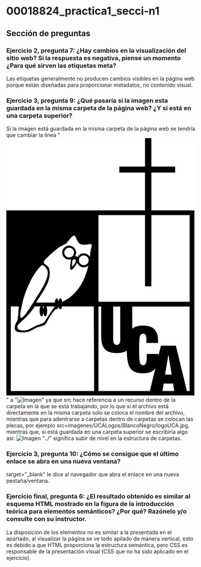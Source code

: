 # 00018824_practica1_secci-n1

## Sección de preguntas

### Ejercicio 2, pregunta 7: ¿Hay cambios en la visualización del sitio web? Si la respuesta es negativa, piense un momento ¿Para qué sirven las etiquetas meta? 

Las etiquetas <meta> generalmente no producen cambios visibles en la página web porque están diseñadas para proporcionar metadatos, no contenido visual.

### Ejercicio 3, pregunta 9: ¿Qué pasaría si la imagen esta guardada en la misma carpeta de la página web? ¿Y si está en una carpeta superior?

Si la imagen está guardada en la misma carpeta de la página web se tendría que cambiar la linea "<img src="imagenes/imagen.jpg" alt="Imagen">" a "<img src="imagen.jpg" alt="Imagen">" ya que src hace referencia a un recurso dentro de la carpeta en la que se está trabajando, por lo que si el archivo está directamente en la misma carpeta solo se coloca el nombre del archivo, mientras que para adentrarse a carpetas dentro de carpetas se colocan las plecas, por ejemplo src=imagenes/UCALogos/BlancoNegro/logoUCA.jpg, mientras que, si está guardada en una carpeta superior se escribiría algo así: <img src="../imagen.jpg" alt="Imagen"> "../" significa subir de nivel en la estructura de carpetas.

### Ejercicio 3, pregunta 10: ¿Cómo se consigue que el último enlace se abra en una nueva ventana?

target="_blank" le dice al navegador que abra el enlace en una nueva pestaña/ventana.

### Ejercicio final, pregunta 6: ¿El resultado obtenido es similar al esquema HTML mostrado en la figura de la introducción teórica para elementos semánticos? ¿Por qué? Razónelo y/o consulte con su instructor.

La disposición de los elementos no es similar a la presentada en el apartado, al visualizar la página se ve todo apilado de manera vertical, esto es debido a que HTML proporciona la estructura semántica, pero CSS es responsable de la presentación visual (CSS que no ha sido aplicado en el ejercicio).
